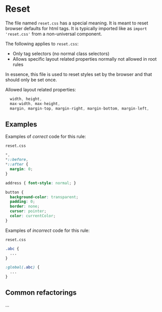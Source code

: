 # Reset

The file named `reset.css` has a special meaning. It is meant to reset browser defaults for html tags. It is typically imported like as `import 'reset.css'` from a non-universal component.

The following applies to `reset.css`:

- Only tag selectors (no normal class selectors)
- Allows specific layout related properties normally not allowed in root rules

In essence, this file is used to reset styles set by the browser and that should only be set once.

Allowed layout related properties:

```js
  width, height,
  max-width, max-height,
  margin, margin-top, margin-right, margin-bottom, margin-left,
```

## Examples

Examples of *correct* code for this rule:

`reset.css`
```css
*,
*::before,
*::after {
  margin: 0;
}

address { font-style: normal; }

button {
  background-color: transparent;
  padding: 0;
  border: none;
  cursor: pointer;
  color: currentColor;
}
```

Examples of *incorrect* code for this rule:

`reset.css`
```css
.abc {
  ...
}

:global(.abc) {
  ...
}
```

## Common refactorings

...

